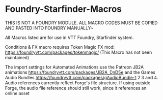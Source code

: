 # Foundry-Starfinder-Macros

THIS IS NOT A FOUNDRY MODULE. ALL MACRO CODES MUST BE COPIED AND PASTED INTO FOUNDRY MANUALLY~

All Macros listed are for use in VTT Foundry, Starfinder system.

Conditions & FX macro requires Token Magic FX mod: https://foundryvtt.com/packages/tokenmagic/
(This Macro has not been maintained)

The import settings for Automated Animations use the Patreon JB2A animations https://foundryvtt.com/packages/JB2A_DnD5e and the Games Audio Bundles https://foundryvtt.com/packages/gAudioBundle-1 2 3 and 4. Audio references currently reflect Forge's file structure. If using outside Forge, the audio file reference should still work, since it references an online asset
